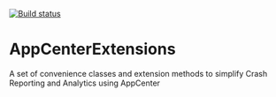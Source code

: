 [![Build status](https://dev.azure.com/christianhelle/AppCenter%20Extensions/_apis/build/status/CI%20Build)](https://dev.azure.com/christianhelle/AppCenter%20Extensions/_build/latest?definitionId=-1)

# AppCenterExtensions
A set of convenience classes and extension methods to simplify Crash Reporting and Analytics using AppCenter
